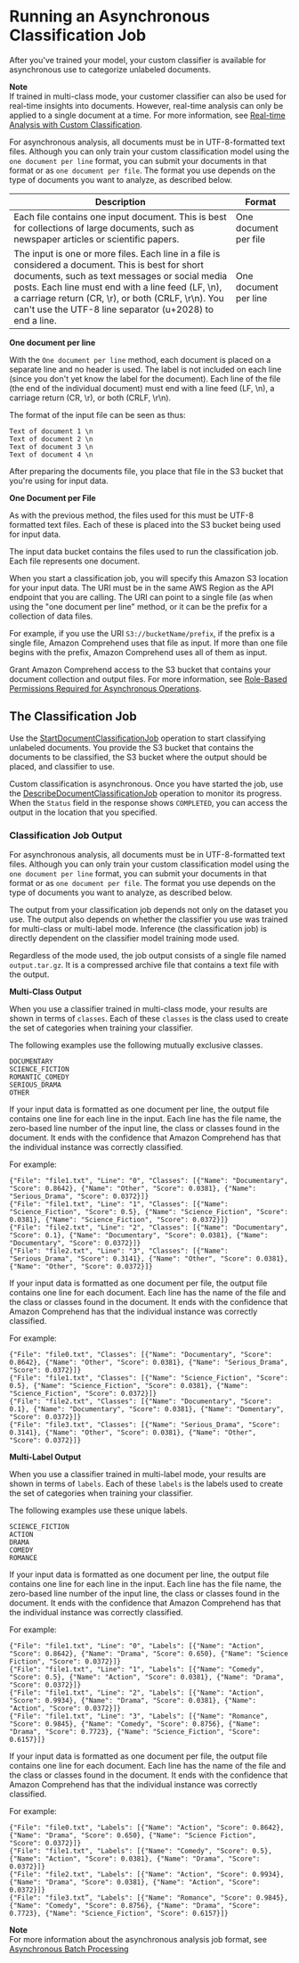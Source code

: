 # Running an Asynchronous Classification Job<a name="how-class-run"></a>

After you've trained your model, your custom classifier is available for asynchronous use to categorize unlabeled documents\. 

**Note**  
If trained in multi\-class mode, your customer classifier can also be used for real\-time insights into documents\. However, real\-time analysis can only be applied to a single document at a time\. For more information, see [Real\-time Analysis with Custom Classification](custom-sync.md)\.

For asynchronous analysis, all documents must be in UTF\-8\-formatted text files\. Although you can only train your custom classification model using the `one document per line` format, you can submit your documents in that format or as `one document per file`\. The format you use depends on the type of documents you want to analyze, as described below\.


| Description | Format | 
| --- | --- | 
| Each file contains one input document\. This is best for collections of large documents, such as newspaper articles or scientific papers\. | One document per file | 
|  The input is one or more files\. Each line in a file is considered a document\. This is best for short documents, such as text messages or social media posts\. Each line must end with a line feed \(LF, \\n\), a carriage return \(CR, \\r\), or both \(CRLF, \\r\\n\)\. You can't use the UTF\-8 line separator \(u\+2028\) to end a line\.  | One document per line | 

**One document per line**

With the `One document per line` method, each document is placed on a separate line and no header is used\. The label is not included on each line \(since you don't yet know the label for the document\)\. Each line of the file \(the end of the individual document\) must end with a line feed \(LF, \\n\), a carriage return \(CR, \\r\), or both \(CRLF, \\r\\n\)\.

The format of the input file can be seen as thus:

```
Text of document 1 \n
Text of document 2 \n
Text of document 3 \n
Text of document 4 \n
```

After preparing the documents file, you place that file in the S3 bucket that you're using for input data\.

**One Document per File**

As with the previous method, the files used for this must be UTF\-8 formatted text files\. Each of these is placed into the S3 bucket being used for input data\.

The input data bucket contains the files used to run the classification job\. Each file represents one document\. 

When you start a classification job, you will specify this Amazon S3 location for your input data\. The URI must be in the same AWS Region as the API endpoint that you are calling\. The URI can point to a single file \(as when using the "one document per line" method, or it can be the prefix for a collection of data files\. 

For example, if you use the URI `S3://bucketName/prefix`, if the prefix is a single file, Amazon Comprehend uses that file as input\. If more than one file begins with the prefix, Amazon Comprehend uses all of them as input\. 

Grant Amazon Comprehend access to the S3 bucket that contains your document collection and output files\. For more information, see [Role\-Based Permissions Required for Asynchronous Operations](access-control-managing-permissions.md#auth-role-permissions)\.

## The Classification Job<a name="the-class-job"></a>

Use the [StartDocumentClassificationJob](API_StartDocumentClassificationJob.md) operation to start classifying unlabeled documents\. You provide the S3 bucket that contains the documents to be classified, the S3 bucket where the output should be placed, and classifier to use\.

Custom classification is asynchronous\. Once you have started the job, use the [DescribeDocumentClassificationJob](API_DescribeDocumentClassificationJob.md) operation to monitor its progress\. When the `Status` field in the response shows `COMPLETED`, you can access the output in the location that you specified\.

### Classification Job Output<a name="class-output"></a>

For asynchronous analysis, all documents must be in UTF\-8\-formatted text files\. Although you can only train your custom classification model using the `one document per line` format, you can submit your documents in that format or as `one document per file`\. The format you use depends on the type of documents you want to analyze, as described below\.

The output from your classification job depends not only on the dataset you use\. The output also depends on whether the classifier you use was trained for multi\-class or multi\-label mode\. Inference \(the classification job\) is directly dependent on the classifier model training mode used\.

Regardless of the mode used, the job output consists of a single file named `output.tar.gz`\. It is a compressed archive file that contains a text file with the output\. 

**Multi\-Class Output**

When you use a classifier trained in multi\-class mode, your results are shown in terms of `classes`\. Each of these `classes` is the class used to create the set of categories when training your classifier\.

The following examples use the following mutually exclusive classes\.

```
DOCUMENTARY
SCIENCE_FICTION
ROMANTIC_COMEDY
SERIOUS_DRAMA
OTHER
```

If your input data is formatted as one document per line, the output file contains one line for each line in the input\. Each line has the file name, the zero\-based line number of the input line, the class or classes found in the document\. It ends with the confidence that Amazon Comprehend has that the individual instance was correctly classified\.

For example:

```
{"File": "file1.txt", "Line": "0", "Classes": [{"Name": "Documentary", "Score": 0.8642}, {"Name": "Other", "Score": 0.0381}, {"Name": "Serious_Drama", "Score": 0.0372}]}
{"File": "file1.txt", "Line": "1", "Classes": [{"Name": "Science_Fiction", "Score": 0.5}, {"Name": "Science_Fiction", "Score": 0.0381}, {"Name": "Science_Fiction", "Score": 0.0372}]}
{"File": "file2.txt", "Line": "2", "Classes": [{"Name": "Documentary", "Score": 0.1}, {"Name": "Documentary", "Score": 0.0381}, {"Name": "Documentary", "Score": 0.0372}]}
{"File": "file2.txt", "Line": "3", "Classes": [{"Name": "Serious_Drama", "Score": 0.3141}, {"Name": "Other", "Score": 0.0381}, {"Name": "Other", "Score": 0.0372}]}
```

If your input data is formatted as one document per file, the output file contains one line for each document\. Each line has the name of the file and the class or classes found in the document\. It ends with the confidence that Amazon Comprehend has that the individual instance was correctly classified\.

For example:

```
{"File": "file0.txt", "Classes": [{"Name": "Documentary", "Score": 0.8642}, {"Name": "Other", "Score": 0.0381}, {"Name": "Serious_Drama", "Score": 0.0372}]}
{"File": "file1.txt", "Classes": [{"Name": "Science_Fiction", "Score": 0.5}, {"Name": "Science_Fiction", "Score": 0.0381}, {"Name": "Science_Fiction", "Score": 0.0372}]}
{"File": "file2.txt", "Classes": [{"Name": "Documentary", "Score": 0.1}, {"Name": "Documentary", "Score": 0.0381}, {"Name": "Domentary", "Score": 0.0372}]}
{"File": "file3.txt", "Classes": [{"Name": "Serious_Drama", "Score": 0.3141}, {"Name": "Other", "Score": 0.0381}, {"Name": "Other", "Score": 0.0372}]}
```

**Multi\-Label Output**

When you use a classifier trained in multi\-label mode, your results are shown in terms of `labels`\. Each of these `labels` is the labels used to create the set of categories when training your classifier\.

The following examples use these unique labels\.

```
SCIENCE_FICTION
ACTION
DRAMA
COMEDY
ROMANCE
```

If your input data is formatted as one document per line, the output file contains one line for each line in the input\. Each line has the file name, the zero\-based line number of the input line, the class or classes found in the document\. It ends with the confidence that Amazon Comprehend has that the individual instance was correctly classified\.

For example:

```
{"File": "file1.txt", "Line": "0", "Labels": [{"Name": "Action", "Score": 0.8642}, {"Name": "Drama", "Score": 0.650}, {"Name": "Science Fiction", "Score": 0.0372}]}
{"File": "file1.txt", "Line": "1", "Labels": [{"Name": "Comedy", "Score": 0.5}, {"Name": "Action", "Score": 0.0381}, {"Name": "Drama", "Score": 0.0372}]}
{"File": "file1.txt", "Line": "2", "Labels": [{"Name": "Action", "Score": 0.9934}, {"Name": "Drama", "Score": 0.0381}, {"Name": "Action", "Score": 0.0372}]}
{"File": "file1.txt", "Line": "3", "Labels": [{"Name": "Romance", "Score": 0.9845}, {"Name": "Comedy", "Score": 0.8756}, {"Name": "Drama", "Score": 0.7723}, {"Name": "Science_Fiction", "Score": 0.6157}]}
```

If your input data is formatted as one document per file, the output file contains one line for each document\. Each line has the name of the file and the class or classes found in the document\. It ends with the confidence that Amazon Comprehend has that the individual instance was correctly classified\.

For example:

```
{"File": "file0.txt", "Labels": [{"Name": "Action", "Score": 0.8642}, {"Name": "Drama", "Score": 0.650}, {"Name": "Science Fiction", "Score": 0.0372}]}
{"File": "file1.txt", "Labels": [{"Name": "Comedy", "Score": 0.5}, {"Name": "Action", "Score": 0.0381}, {"Name": "Drama", "Score": 0.0372}]}
{"File": "file2.txt", "Labels": [{"Name": "Action", "Score": 0.9934}, {"Name": "Drama", "Score": 0.0381}, {"Name": "Action", "Score": 0.0372}]}
{"File": "file3.txt”, "Labels": [{"Name": "Romance", "Score": 0.9845}, {"Name": "Comedy", "Score": 0.8756}, {"Name": "Drama", "Score": 0.7723}, {"Name": "Science_Fiction", "Score": 0.6157}]}
```

**Note**  
For more information about the asynchronous analysis job format, see [Asynchronous Batch Processing](how-async.md) 